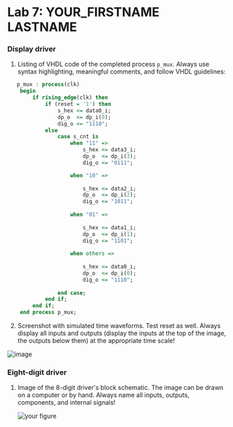# Lab 7: YOUR_FIRSTNAME LASTNAME

### Display driver

1. Listing of VHDL code of the completed process `p_mux`. Always use syntax highlighting, meaningful comments, and follow VHDL guidelines:

```vhdl
   p_mux : process(clk)
    begin
        if rising_edge(clk) then
            if (reset = '1') then
                s_hex <= data0_i;
                dp_o  <= dp_i(0);
                dig_o <= "1110";
            else
                case s_cnt is
                    when "11" =>
                        s_hex <= data3_i;
                        dp_o  <= dp_i(3);
                        dig_o <= "0111";

                    when "10" =>
                       
                        s_hex <= data2_i;
                        dp_o  <= dp_i(2);
                        dig_o <= "1011";
                   
                    when "01" =>
                       
                        s_hex <= data1_i;
                        dp_o  <= dp_i(1);
                        dig_o <= "1101";
                  
                    when others =>
                        
                        s_hex <= data0_i;
                        dp_o  <= dp_i(0);
                        dig_o <= "1110";
               
                end case;
            end if;
        end if;
    end process p_mux;

```

2. Screenshot with simulated time waveforms. Test reset as well. Always display all inputs and outputs (display the inputs at the top of the image, the outputs below them) at the appropriate time scale!

![image](https://user-images.githubusercontent.com/99277478/160632969-18afcdcf-7186-482f-8119-5aa970f76b37.png)

### Eight-digit driver

1. Image of the 8-digit driver's block schematic. The image can be drawn on a computer or by hand. Always name all inputs, outputs, components, and internal signals!

   ![your figure]()
